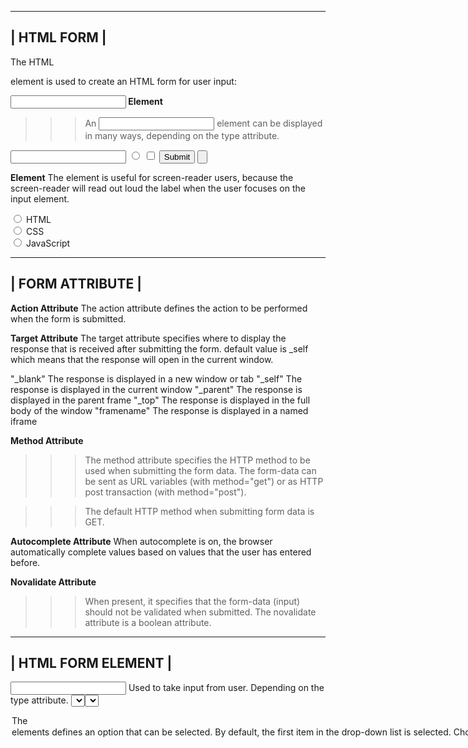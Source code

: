 -----------------------------------------------------------------------------------------------------
|                                              HTML FORM                                            |
-----------------------------------------------------------------------------------------------------
The HTML <form> element is used to create an HTML form for user input:

**<input> Element**
>>> An <input> element can be displayed in many ways, depending on the type attribute.

<input type="text">	
<input type="radio">	
<input type="checkbox">	
<input type="submit">	
<input type="button">

**<label> Element**
The <label> element is useful for screen-reader users, because the screen-reader will read out loud the label when the user focuses on the input element.

<form>
  <input type="radio" id="html" name="fav_language" value="HTML">
  <label for="html">HTML</label><br>
  <input type="radio" id="css" name="fav_language" value="CSS">
  <label for="css">CSS</label><br>
  <input type="radio" id="javascript" name="fav_language" value="JavaScript">
  <label for="javascript">JavaScript</label>
</form>


-----------------------------------------------------------------------------------------------------
|                                             FORM ATTRIBUTE                                        |
-----------------------------------------------------------------------------------------------------
**Action Attribute**
The action attribute defines the action to be performed when the form is submitted.
<form action="/action_page.php">

**Target Attribute**
The target attribute specifies where to display the response that is received after submitting the form. default value is _self which means that the response will open in the current window.

"_blank"	    The response is displayed in a new window or tab
"_self"	        The response is displayed in the current window
"_parent"	    The response is displayed in the parent frame
"_top"	        The response is displayed in the full body of the window
"framename"	    The response is displayed in a named iframe

<form action="/action_page.php" target="_blank">

**Method Attribute**
>>> The method attribute specifies the HTTP method to be used when submitting the form data. The form-data can be sent as URL variables (with method="get") or as HTTP post transaction (with method="post").

>>> The default HTTP method when submitting form data is GET. 
<form action="/action_page.php" method="get/post">

**Autocomplete Attribute**
When autocomplete is on, the browser automatically complete values based on values that the user has entered before.
<form action="/action_page.php" autocomplete="on">

**Novalidate Attribute**
>>> When present, it specifies that the form-data (input) should not be validated when submitted. The novalidate attribute is a boolean attribute.

-----------------------------------------------------------------------------------------------------
|                                           HTML FORM ELEMENT                                       |
-----------------------------------------------------------------------------------------------------
<input>   Used to take input from user. Depending on the type attribute.
<label>
<select>  The <select> element defines a drop-down list:

<option> The <option> elements defines an option that can be selected. By default, the first item in the drop-down list is selected.
<label for="cars">Choose a car:</label>
<select id="cars" name="cars">
  <option value="volvo">Volvo</option>
  <option value="saab">Saab</option>
  <option value="fiat">Fiat</option>
  <option value="audi">Audi</option>
</select>

<multiple> multiple attribute to allow the user to select more than one value in dropdown list:
<textarea> The <textarea> element defines a multi-line input field (a text area)
<button>  The <button> element defines a clickable button:
<fieldset> The <fieldset> element is used to group related data in a form
<legend> The <legend> element defines a caption for the <fieldset> element.
<datalist> https://www.w3schools.com/html/html_form_elements.asp
<output> https://www.w3schools.com/html/html_form_elements.asp
<optgroup> https://www.w3schools.com/html/html_form_elements.asp


-----------------------------------------------------------------------------------------------------
|                                            HTML INPUT TYPES                                       |
-----------------------------------------------------------------------------------------------------

Here are the different input types you can use in HTML:

<input type="button">
<input type="checkbox">
<input type="color">
<input type="date">
<input type="datetime-local">
<input type="email">
<input type="file">
<input type="hidden">
<input type="image">
<input type="month">
<input type="number">
<input type="password">
<input type="radio">
<input type="range">
<input type="reset">
<input type="search">
<input type="submit">
<input type="tel">
<input type="text">
<input type="time">
<input type="url">
<input type="week">


-----------------------------------------------------------------------------------------------------
|                                         HTML INPUT ATTRIBUTES                                     |
-----------------------------------------------------------------------------------------------------

value
readonly
desabled
size
maxlength
min
max
multiple
pattern
placeholder
required
step
autofocus
hight
width
list
autocomlete


-----------------------------------------------------------------------------------------------------
|                                      HTML INPUT FORM ATTRIBUTES                                   |
-----------------------------------------------------------------------------------------------------